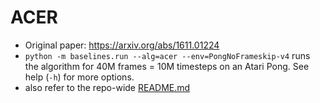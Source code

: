 # ACER

- Original paper: https://arxiv.org/abs/1611.01224
- `python -m baselines.run --alg=acer --env=PongNoFrameskip-v4` runs the algorithm for 40M frames = 10M timesteps on an Atari Pong. See help (`-h`) for more options.
- also refer to the repo-wide [README.md](../../algorithms/maddpg/README.md#training-models)

